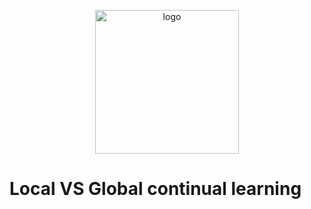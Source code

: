 <p align="center">
  <img width="230" height="230" src="logo.png" alt="logo">
</p>

# Local VS Global continual learning

